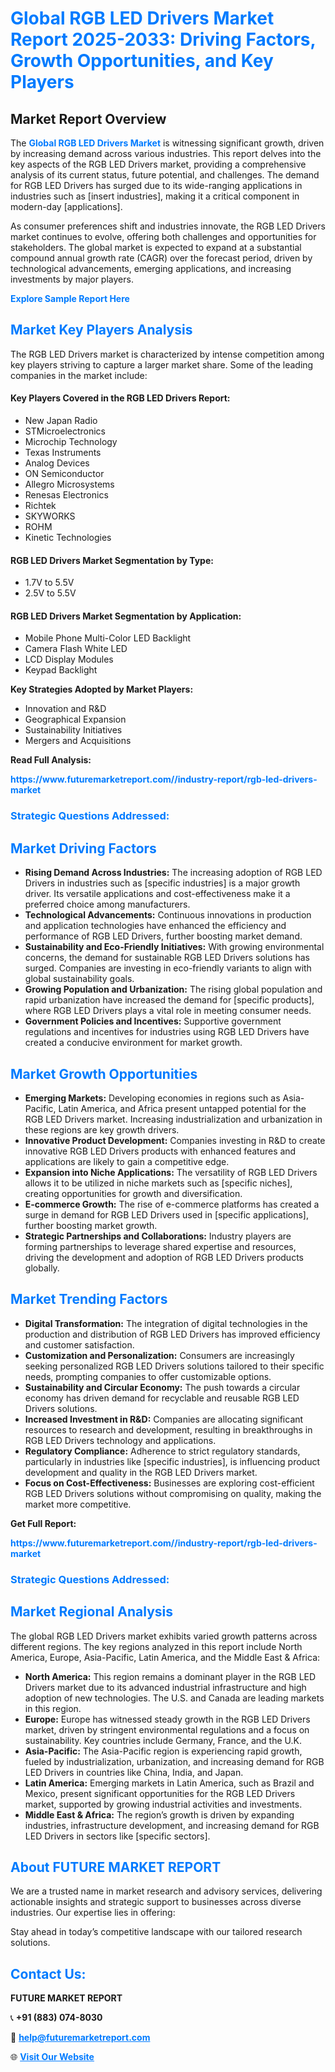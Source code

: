 <h1 style="color: #007BFF;">Global RGB LED Drivers Market Report 2025-2033: Driving Factors, Growth Opportunities, and Key Players</h1>

<section id="overview">
<h2>Market Report Overview</h2>
<p>The <a href="https://www.futuremarketreport.com//industry-report/rgb-led-drivers-market" style="color: #007BFF; text-decoration: none;"><strong>Global RGB LED Drivers Market</strong></a> is witnessing significant growth, driven by increasing demand across various industries. This report delves into the key aspects of the RGB LED Drivers market, providing a comprehensive analysis of its current status, future potential, and challenges. The demand for RGB LED Drivers has surged due to its wide-ranging applications in industries such as [insert industries], making it a critical component in modern-day [applications].</p>
<p>As consumer preferences shift and industries innovate, the RGB LED Drivers market continues to evolve, offering both challenges and opportunities for stakeholders. The global market is expected to expand at a substantial compound annual growth rate (CAGR) over the forecast period, driven by technological advancements, emerging applications, and increasing investments by major players.</p>
</section>

<section id="overview">
<p><a href="https://www.futuremarketreport.com//request-sample/reportId=81583" style="color: #007BFF; text-decoration: none;"><strong>Explore Sample Report Here</strong></a></p>
</section>

<section id="key-players">
<h2 style="color: #007BFF;">Market Key Players Analysis</h2>
<p>The RGB LED Drivers market is characterized by intense competition among key players striving to capture a larger market share. Some of the leading companies in the market include:</p>
<h4>Key Players Covered in the RGB LED Drivers Report:</h4>
<ul><li>New Japan Radio</li><li>STMicroelectronics</li><li>Microchip Technology</li><li>Texas Instruments‎</li><li>Analog Devices</li><li>ON Semiconductor</li><li>Allegro Microsystems</li><li>Renesas Electronics</li><li>Richtek</li><li>SKYWORKS</li><li>ROHM</li><li>Kinetic Technologies</li></ul>
<h4>RGB LED Drivers Market Segmentation by Type:</h4>
<ul><li>1.7V to 5.5V</li><li>2.5V to 5.5V</li></ul>

<h4>RGB LED Drivers Market Segmentation by Application:</h4>
<ul><li>Mobile Phone Multi-Color LED Backlight</li><li>Camera Flash White LED</li><li>LCD Display Modules</li><li>Keypad Backlight</li></ul>
<p><strong>Key Strategies Adopted by Market Players:</strong></p>
<ul>
<li>Innovation and R&D</li>
<li>Geographical Expansion</li>
<li>Sustainability Initiatives</li>
<li>Mergers and Acquisitions</li>
</ul>
</section>

<section>
<p><strong>Read Full Analysis: </strong></p><a href="https://www.futuremarketreport.com//industry-report/rgb-led-drivers-market" style="color: #007BFF; text-decoration: none;"><strong>https://www.futuremarketreport.com//industry-report/rgb-led-drivers-market</strong></a>
<h3 style="color: #007BFF;">Strategic Questions Addressed:</h3>
</section>

<section id="driving-factors">
<h2 style="color: #007BFF;">Market Driving Factors</h2>
<ul>
<li><strong>Rising Demand Across Industries:</strong> The increasing adoption of RGB LED Drivers in industries such as [specific industries] is a major growth driver. Its versatile applications and cost-effectiveness make it a preferred choice among manufacturers.</li>
<li><strong>Technological Advancements:</strong> Continuous innovations in production and application technologies have enhanced the efficiency and performance of RGB LED Drivers, further boosting market demand.</li>
<li><strong>Sustainability and Eco-Friendly Initiatives:</strong> With growing environmental concerns, the demand for sustainable RGB LED Drivers solutions has surged. Companies are investing in eco-friendly variants to align with global sustainability goals.</li>
<li><strong>Growing Population and Urbanization:</strong> The rising global population and rapid urbanization have increased the demand for [specific products], where RGB LED Drivers plays a vital role in meeting consumer needs.</li>
<li><strong>Government Policies and Incentives:</strong> Supportive government regulations and incentives for industries using RGB LED Drivers have created a conducive environment for market growth.</li>
</ul>
</section>

<section id="growth-opportunities">
<h2 style="color: #007BFF;">Market Growth Opportunities</h2>
<ul>
<li><strong>Emerging Markets:</strong> Developing economies in regions such as Asia-Pacific, Latin America, and Africa present untapped potential for the RGB LED Drivers market. Increasing industrialization and urbanization in these regions are key growth drivers.</li>
<li><strong>Innovative Product Development:</strong> Companies investing in R&D to create innovative RGB LED Drivers products with enhanced features and applications are likely to gain a competitive edge.</li>
<li><strong>Expansion into Niche Applications:</strong> The versatility of RGB LED Drivers allows it to be utilized in niche markets such as [specific niches], creating opportunities for growth and diversification.</li>
<li><strong>E-commerce Growth:</strong> The rise of e-commerce platforms has created a surge in demand for RGB LED Drivers used in [specific applications], further boosting market growth.</li>
<li><strong>Strategic Partnerships and Collaborations:</strong> Industry players are forming partnerships to leverage shared expertise and resources, driving the development and adoption of RGB LED Drivers products globally.</li>
</ul>
</section>

<section id="trending-factors">
<h2 style="color: #007BFF;">Market Trending Factors</h2>
<ul>
<li><strong>Digital Transformation:</strong> The integration of digital technologies in the production and distribution of RGB LED Drivers has improved efficiency and customer satisfaction.</li>
<li><strong>Customization and Personalization:</strong> Consumers are increasingly seeking personalized RGB LED Drivers solutions tailored to their specific needs, prompting companies to offer customizable options.</li>
<li><strong>Sustainability and Circular Economy:</strong> The push towards a circular economy has driven demand for recyclable and reusable RGB LED Drivers solutions.</li>
<li><strong>Increased Investment in R&D:</strong> Companies are allocating significant resources to research and development, resulting in breakthroughs in RGB LED Drivers technology and applications.</li>
<li><strong>Regulatory Compliance:</strong> Adherence to strict regulatory standards, particularly in industries like [specific industries], is influencing product development and quality in the RGB LED Drivers market.</li>
<li><strong>Focus on Cost-Effectiveness:</strong> Businesses are exploring cost-efficient RGB LED Drivers solutions without compromising on quality, making the market more competitive.</li>
</ul>
</section>

<section>
<p><strong>Get Full Report: </strong></p><a href="https://www.futuremarketreport.com//industry-report/rgb-led-drivers-market" style="color: #007BFF; text-decoration: none;"><strong>https://www.futuremarketreport.com//industry-report/rgb-led-drivers-market</strong></a>
<h3 style="color: #007BFF;">Strategic Questions Addressed:</h3>
</section>


<section id="regional-analysis">
<h2 style="color: #007BFF;">Market Regional Analysis</h2>
<p>The global RGB LED Drivers market exhibits varied growth patterns across different regions. The key regions analyzed in this report include North America, Europe, Asia-Pacific, Latin America, and the Middle East & Africa:</p>
<ul>
<li><strong>North America:</strong> This region remains a dominant player in the RGB LED Drivers market due to its advanced industrial infrastructure and high adoption of new technologies. The U.S. and Canada are leading markets in this region.</li>
<li><strong>Europe:</strong> Europe has witnessed steady growth in the RGB LED Drivers market, driven by stringent environmental regulations and a focus on sustainability. Key countries include Germany, France, and the U.K.</li>
<li><strong>Asia-Pacific:</strong> The Asia-Pacific region is experiencing rapid growth, fueled by industrialization, urbanization, and increasing demand for RGB LED Drivers in countries like China, India, and Japan.</li>
<li><strong>Latin America:</strong> Emerging markets in Latin America, such as Brazil and Mexico, present significant opportunities for the RGB LED Drivers market, supported by growing industrial activities and investments.</li>
<li><strong>Middle East & Africa:</strong> The region’s growth is driven by expanding industries, infrastructure development, and increasing demand for RGB LED Drivers in sectors like [specific sectors].</li>
</ul>
</section>

<footer>
<h2 style="color: #007BFF;">About FUTURE MARKET REPORT</h2>
<p>We are a trusted name in market research and advisory services, delivering actionable insights and strategic support to businesses across diverse industries. Our expertise lies in offering:</p>

<p>Stay ahead in today’s competitive landscape with our tailored research solutions.</p>

<h2 style="color: #007BFF;">Contact Us:</h2>
<p><strong>FUTURE MARKET REPORT</strong></p>
<p>📞 <strong>+91 (883) 074-8030</strong></p>
<p>📧 <strong><a href="mailto:help@futuremarketreport.com" style="color: #007BFF;">help@futuremarketreport.com</a></strong></p>
<p>🌐 <strong><a href="https://www.futuremarketreport.com/" style="color: #007BFF;">Visit Our Website</a></strong></p>
</footer>